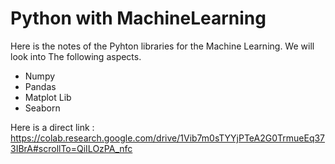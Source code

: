 # Python with MachineLearning
Here is the notes of the Pyhton libraries for the Machine Learning.
We will look into The following aspects.
* Numpy
* Pandas
* Matplot Lib
* Seaborn

Here is a direct link : https://colab.research.google.com/drive/1Vib7m0sTYYjPTeA2G0TrmueEq373IBrA#scrollTo=QiILOzPA_nfc
